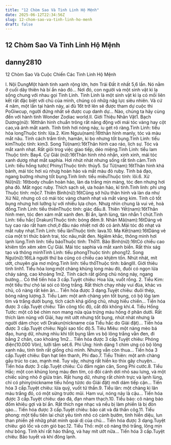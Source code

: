 ```yaml
---
title: "12 Chòm Sao Và Tinh Linh Hộ Mệnh"
date: 2025-06-12T22:34:56Z
slug: 12-chom-sao-va-tinh-linh-ho-menh
draft: false
---
```


## 12 Chòm Sao Và Tinh Linh Hộ Mệnh

## danny2810

12 Chòm Sao Và Cuộc Chiến Các Tinh Linh Hộ Mệnh​ 
 
I. Nội Dung​Một hành tinh xanh rộng lớn, hơn Trái Đất ít nhất 5,6 lần. Nó nằm ở cuối dãy thiên hà bí ẩn nào đó... Nơi đó, con người và một sinh vật kì lạ sống chung với nhau gọi Tinh Linh. Tinh Linh là một sinh vật kì lạ có mối liên kết rất đặc biệt với chủ của mình, chúng có nhữg năg lực siêu nhiên. Và cứ 4 năm, một lần tại hành này, ai đủ 16t trở lên sẽ được tham dự cuộc thi PoGiwcup, người đứng nhất sẽ được cup danh dự... Nào, chúng ta hãy cùng đến với hành tinh Wonder Zodiac world.​II. Giới Thiệu Nhân Vật​1. Bạch Dương(nữ): 16t​thân hình chuẩn trông rất năng động với mái tóc vàng hay cột cao,và ánh mắt xanh. Tính tình hơi nóng nảy, iu gét rõ ràng.​Tinh Linh: tiểu hỏa long​Thuộc tính: lửa.​2. Kim Ngưu(nam):16t​thân hình manly, tóc và màu mắt nâu. Tính cách trầm tĩnh, ham​ăn, ki bo nhưng tốt bụng.​Tinh Linh: tiểu kim​Thuộc tính: kim​3. Song Tử(nam):16t​Thân hình cao ráo, lịch sự. Tóc và mắt xanh nhạt. Rất giỏi trog việc giao tiếp, dẻo miệng.​Tinh Linh: tiểu lam​Thuộc tính: Bay​4. Cự Giải (nữ):16t​Thân hình nhỏ nhắn, xinh xinh, mái tóc xanh dươg nhạt mắt saphia. Hơi nhút nhát nhưng sống rất tình cảm.​Tinh Linh: tiểu hồng tước( Phiny)​Thuộc tính: thủy​5. Sư Tử(nam):16t​Thân hình khá bảnh, mái tóc hơi xù nhưg hoàn hảo và mắt màu đỏ ruby. Tính bá đạo, ngang bướng nhưng tốt bụng.​Tinh linh: tiểu miêu​Thuộc tính: lôi.​6. Xử Nữ(nữ): 16t​body chuẩn hoàn hảo, làn da trắng mịn màng, tóc đen nhưng hơi pha đỏ. Mắt ngọc ruby. Thích sạch sẽ, ưa hoàn hảo, kĩ tính.​Tinh linh: phi ưng​Thuộc tính: mộc​7. Thiên Bình(nữ):16t​Cũng sở hữu thân hình và làn da như Xử Nữ, nhưng cô có mái tóc vàng chanh nhạt và mắt vàng kim. Tính cô tốt bụng nhưng hơi lưỡng lự với nhiều lựa chọn. Nhưg nhìn chung là vui vẻ, hoà đồng.​Tinh Linh: tiểu thiên​Thuộc tính: giác đấu.​8. Thiên Yết(nam):16t​Thân hình men, tóc đen xám mắt xanh đen. Bí ẩn, lạnh lùng, tàn nhẫn 1 chút.​Tinh Linh: tiểu hắc( Drakun)​Thuộc tính: bóng đêm.​9. Nhân Mã(nam):16t​Dáng vẻ tuy cao ráo rất ham chơi,ở đâu náo nhiệt nơi đó có ảnh.Mái tóc đỏ nhạt và mắt ruby nhạt.​Tinh Linh: tiểu lân​Thuộc tính: lava.​10. Ma Kết(nam):16t​Dáng vẻ của một tri thức bảnh trai, tóc nâu,mắt đen. Ngiêm khắc, thông minh hơi lạnh lùng.​Tinh linh: tiểu báo​Thuộc tính: Thổ​11. Bão Bình(nữ):16t​Có chiều cao khiêm tốn xêm xêm Cự Giải. Mái tóc saphia và mắt xanh biển. Rất thix ság tạo và thông minh​Tinh Linh: tiểu phong​Thuộc tính: phong​12. Song Ngư(nữ):16t​Là người thứ ba cũng có chiều cao khjêm tốn. Nhút nhát, mít ướt, chuyên gia mơ mộng.​Tinh linh: tiểu thố​Thuộc tính: băng​III. Giới thiêu tinh linh​1. Tiểu hỏa long:một chàng khủng long màu đỏ, đuôi có ngọn lửa cháy sáng, cao khoảng 1m2. Tính cách rất giống chủ nóng nảy, ngang bướng... Có thể tiến hóa 3 cấp.​Tuyệt chiêu: Hoa lửa, vuốt rồng. ​2. Tiểu Kim: một tiểu thư chó lai sói có lông trắng. Rất thích chạy nhảy vui đùa, khác vs chủ, cô nàng rất kén ăn... Tiến hóa được 3 dạng.​Tuyệt chiêu: đuôi thép, bóng năng lượng.​3. Tiểu Lam: một anh chàng yén tốt bụng, có bộ lôg lam tím và trắng dưới bụng, tích cách khá giống chủ, nhưg hiếu chiến... Tiến hóa được 3 cấp.​Tuyệt chiêu: Tấn công tốc độ, cắt đôi không khí.​4. Tiểu Hồng Tước: một cô bé chim non mang nửa qủa trứng màu hồng ở phân dưới. Rất thích làm nũng với Giải, hay mít ướt nhưng tốt bụng, nhút nhát nhưng là người dám chọc với Drakun(nickname của Tiểu hắc do Giải đặt)... Tiến hóa được 3 cấp.​Tuyệt chiêu: Ngôi sao tốc độ.​5. Tiêu Miêu: một nàng mèo bá đạo, hung dữ, nhưng nhìu khi tốt bụng lắm vs bộ lông trắng vằn đen, đi bằng 2 chân, cao khoảng 1m2... Tiến hóa được 3 cấp.​Tuyệt chiêu: Phóng điện(10.000 Vôn), lưỡi tầm sét.​6. Phi Ưng: hình dáng 1 chim ưng có bộ lông xanh nâu, tính tình rất giống chủ mình. Nhưng vẫn còn thua... Tiến hóa 3 cấp.​Tuyệt chiêu: Đạn hạt liên thanh, Phi đao.​7. Tiểu Thiên: một anh chàng gấu trúc to cao, mạnh mẽ. Tuy vậy, nhưng rất hiền ko thix gây chuyện... Tiến hóa được 3 cấp.​Tuyệt chiêu: Cú đấm ngàn cân, Song Phi cước.​8. Tiểu Hắc: một con khủng long màu đen tím, có đôi cánh dơi nhỏ sau lưng, và một chiếc sừng nhỏ ở giửa trán. Rất hung dữ, nhưng rất chính trực và lạnh lùng, chỉ có phiny(nickname tiểu hồng tứơc do Giải đặt) mới dám tiếp cận... Tiến hóa 3 cấp.​Tuyệt chiêu: lửa quỷ, vuốt tử thần.​9. Tiểu lân: một chàng kì lân màu trắng đỏ, có một sừng trước mũi. Ham vui, nóng nảy là cậu... Tiến hóa được 3 cấp.​Tuyệt chiêu: dao đá, đạn nham thạch.​10. Tiểu báo: cô nàng báo đốm khiêu gợi và bí ẩn. Rất thích nge nhạc và nếu bị làm phiền là bị đòn qào... Tiến hóa được 3 cấp.​Tuyệt chiêu: bão cát và đá thần côg.​11. Tiểu phong: một tiểu tiên lai chút yêu tinh nhỏ có cánh bướm, tinh hiền diệu, lun than phiền zề nhữg phát minh qoái dị của chủ... Tiến hóa được 3 dạng.​Tuyệt chiêu: gió lốc và cơn gió bạc.​12. Tiểu Thố: một cô nàng thỏ trắng, lông mịn như bông. Tính khí rất háo thắng, và hay mít ướt nữa... Tiến hóa 3 cấp.​Tuyệt chiêu: Bão tuyết và khí đông lạnh.​ 
 ​